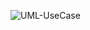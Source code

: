 ![UML-UseCase](http://www.plantuml.com/plantuml/proxy?cache=no&src=https://raw.githubusercontent.com/oleksandrblazhko/ai-212-leventij/Laboratory_Work_7/2-SoftwareDesign/2.7-PlantUML/UML-UseCase.puml)
